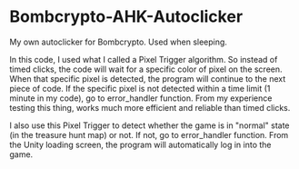# Bombcrypto-AHK-Autoclicker

My own autoclicker for Bombcrypto. Used when sleeping.

In this code, I used what I called a Pixel Trigger algorithm. So instead of timed clicks, the code will wait for a specific color of pixel on the screen. When that specific pixel is detected, the program will continue to the next piece of code. If the specific pixel is not detected within a time limit (1 minute in my code), go to error_handler function. From my experience testing this thing, works much more efficient and reliable than timed clicks.

I also use this Pixel Trigger to detect whether the game is in "normal" state (in the treasure hunt map) or not. If not, go to error_handler function. From the Unity loading screen, the program will automatically log in into the game.
